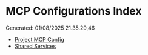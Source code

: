 # MCP Configurations Index 
Generated: 01/08/2025 21.35.29,46 
 
- [Project MCP Config](./project-mcp-config.json) 
- [Shared Services](./services/) 
